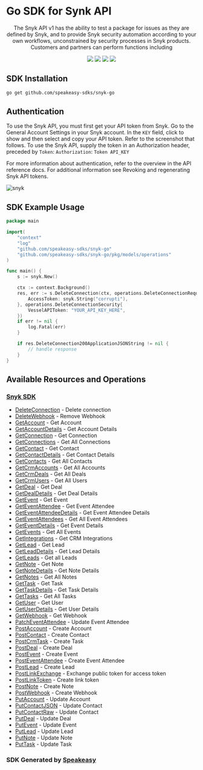 # Go SDK for Synk API

<div align="center">
   <p>The Snyk API v1 has the ability to test a package for issues as they are defined by Snyk, and to provide Snyk security automation according to your own workflows, unconstrained by security processes in Snyk products. Customers and partners can perform functions including</p>
   <a href="https://resend.com/docs/api-reference/concepts"><img src="https://img.shields.io/static/v1?label=Docs&message=API Ref&color=000000&style=for-the-badge" /></a>
   <a href="https://github.com/speakeasy-sdks/snyk-go/actions"><img src="https://img.shields.io/github/actions/workflow/status/speakeasy-sdks/snyk-go/speakeasy_sdk_generation.yml?style=for-the-badge" /></a>
  <a href="https://opensource.org/licenses/MIT"><img src="https://img.shields.io/badge/License-MIT-blue.svg?style=for-the-badge" /></a>
  <a href="https://github.com/speakeasy-sdks/snyk-go/releases"><img src="https://img.shields.io/github/v/release/resendlabs/resend-go?sort=semver&style=for-the-badge" /></a>
</div>

<!-- Start SDK Installation -->
## SDK Installation

```bash
go get github.com/speakeasy-sdks/snyk-go
```
<!-- End SDK Installation -->

## Authentication

To use the Snyk API, you must first get your API token from Snyk. Go to the General Account Settings in your Snyk account. In the `KEY` field, click to show and then select and copy your API token. Refer to the screenshot that follows.
To use the Snyk API, supply the token in an Authorization header, preceded by `Token`: `Authorization`: `Token API_KEY`

For more information about authentication, refer to the overview in the API reference docs. For additional information see Revoking and regenerating Snyk API tokens.

![snyk](https://user-images.githubusercontent.com/68016351/222008880-db6536c7-1652-4edb-9e9b-611666316f21.png)

## SDK Example Usage

<!-- Start SDK Example Usage -->
```go
package main

import(
	"context"
	"log"
	"github.com/speakeasy-sdks/snyk-go"
	"github.com/speakeasy-sdks/snyk-go/pkg/models/operations"
)

func main() {
    s := snyk.New()

    ctx := context.Background()
    res, err := s.DeleteConnection(ctx, operations.DeleteConnectionRequestBody{
        AccessToken: snyk.String("corrupti"),
    }, operations.DeleteConnectionSecurity{
        VesselAPIToken: "YOUR_API_KEY_HERE",
    })
    if err != nil {
        log.Fatal(err)
    }

    if res.DeleteConnection200ApplicationJSONString != nil {
        // handle response
    }
}
```
<!-- End SDK Example Usage -->

<!-- Start SDK Available Operations -->
## Available Resources and Operations

### [Snyk SDK](docs/snyk/README.md)

* [DeleteConnection](docs/snyk/README.md#deleteconnection) - Delete connection
* [DeleteWebhook](docs/snyk/README.md#deletewebhook) - Remove Webhook
* [GetAccount](docs/snyk/README.md#getaccount) - Get Account
* [GetAccountDetails](docs/snyk/README.md#getaccountdetails) - Get Account Details
* [GetConnection](docs/snyk/README.md#getconnection) - Get Connection
* [GetConnections](docs/snyk/README.md#getconnections) - Get All Connections
* [GetContact](docs/snyk/README.md#getcontact) - Get Contact
* [GetContactDetails](docs/snyk/README.md#getcontactdetails) - Get Contact Details
* [GetContacts](docs/snyk/README.md#getcontacts) - Get All Contacts
* [GetCrmAccounts](docs/snyk/README.md#getcrmaccounts) - Get All Accounts
* [GetCrmDeals](docs/snyk/README.md#getcrmdeals) - Get All Deals
* [GetCrmUsers](docs/snyk/README.md#getcrmusers) - Get All Users
* [GetDeal](docs/snyk/README.md#getdeal) - Get Deal
* [GetDealDetails](docs/snyk/README.md#getdealdetails) - Get Deal Details
* [GetEvent](docs/snyk/README.md#getevent) - Get Event
* [GetEventAttendee](docs/snyk/README.md#geteventattendee) - Get Event Attendee
* [GetEventAttendeeDetails](docs/snyk/README.md#geteventattendeedetails) - Get Event Attendee Details
* [GetEventAttendees](docs/snyk/README.md#geteventattendees) - Get All Event Attendees
* [GetEventDetails](docs/snyk/README.md#geteventdetails) - Get Event Details
* [GetEvents](docs/snyk/README.md#getevents) - Get All Events
* [GetIntegrations](docs/snyk/README.md#getintegrations) - Get CRM Integrations
* [GetLead](docs/snyk/README.md#getlead) - Get Lead
* [GetLeadDetails](docs/snyk/README.md#getleaddetails) - Get Lead Details
* [GetLeads](docs/snyk/README.md#getleads) - Get all Leads
* [GetNote](docs/snyk/README.md#getnote) - Get Note
* [GetNoteDetails](docs/snyk/README.md#getnotedetails) - Get Note Details
* [GetNotes](docs/snyk/README.md#getnotes) - Get All Notes
* [GetTask](docs/snyk/README.md#gettask) - Get Task
* [GetTaskDetails](docs/snyk/README.md#gettaskdetails) - Get Task Details
* [GetTasks](docs/snyk/README.md#gettasks) - Get All Tasks
* [GetUser](docs/snyk/README.md#getuser) - Get User
* [GetUserDetails](docs/snyk/README.md#getuserdetails) - Get User Details
* [GetWebhook](docs/snyk/README.md#getwebhook) - Get Webhook
* [PatchEventAttendee](docs/snyk/README.md#patcheventattendee) - Update Event Attendee
* [PostAccount](docs/snyk/README.md#postaccount) - Create Account
* [PostContact](docs/snyk/README.md#postcontact) - Create Contact
* [PostCrmTask](docs/snyk/README.md#postcrmtask) - Create Task
* [PostDeal](docs/snyk/README.md#postdeal) - Create Deal
* [PostEvent](docs/snyk/README.md#postevent) - Create Event
* [PostEventAttendee](docs/snyk/README.md#posteventattendee) - Create Event Attendee
* [PostLead](docs/snyk/README.md#postlead) - Create Lead
* [PostLinkExchange](docs/snyk/README.md#postlinkexchange) - Exchange public token for access token
* [PostLinkToken](docs/snyk/README.md#postlinktoken) - Create link token
* [PostNote](docs/snyk/README.md#postnote) - Create Note
* [PostWebhook](docs/snyk/README.md#postwebhook) - Create Webhook
* [PutAccount](docs/snyk/README.md#putaccount) - Update Account
* [PutContactJSON](docs/snyk/README.md#putcontactjson) - Update Contact
* [PutContactRaw](docs/snyk/README.md#putcontactraw) - Update Contact
* [PutDeal](docs/snyk/README.md#putdeal) - Update Deal
* [PutEvent](docs/snyk/README.md#putevent) - Update Event
* [PutLead](docs/snyk/README.md#putlead) - Update Lead
* [PutNote](docs/snyk/README.md#putnote) - Update Note
* [PutTask](docs/snyk/README.md#puttask) - Update Task
<!-- End SDK Available Operations -->

### SDK Generated by [Speakeasy](https://docs.speakeasyapi.dev/docs/using-speakeasy/client-sdks)
